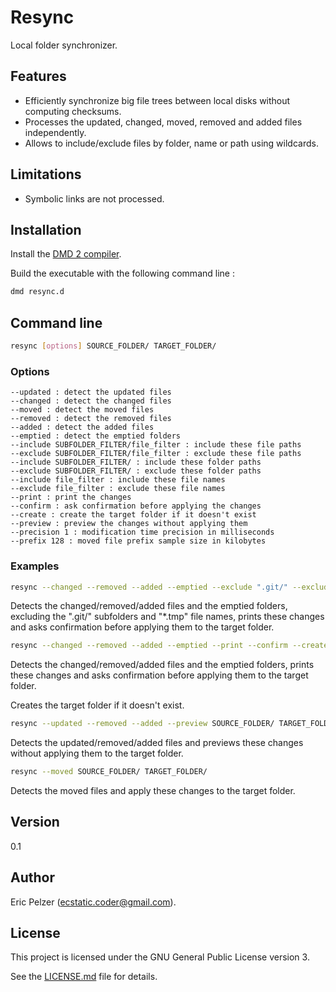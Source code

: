 # Resync

Local folder synchronizer.

## Features

* Efficiently synchronize big file trees between local disks without computing checksums.
* Processes the updated, changed, moved, removed and added files independently.
* Allows to include/exclude files by folder, name or path using wildcards.

## Limitations

* Symbolic links are not processed.

## Installation

Install the [DMD 2 compiler](https://dlang.org/download.html).

Build the executable with the following command line :

```bash
dmd resync.d
```

## Command line

```bash
resync [options] SOURCE_FOLDER/ TARGET_FOLDER/
```

### Options

```
--updated : detect the updated files
--changed : detect the changed files
--moved : detect the moved files
--removed : detect the removed files
--added : detect the added files
--emptied : detect the emptied folders
--include SUBFOLDER_FILTER/file_filter : include these file paths
--exclude SUBFOLDER_FILTER/file_filter : exclude these file paths
--include SUBFOLDER_FILTER/ : include these folder paths
--exclude SUBFOLDER_FILTER/ : exclude these folder paths
--include file_filter : include these file names
--exclude file_filter : exclude these file names
--print : print the changes
--confirm : ask confirmation before applying the changes
--create : create the target folder if it doesn't exist
--preview : preview the changes without applying them
--precision 1 : modification time precision in milliseconds
--prefix 128 : moved file prefix sample size in kilobytes
``` 

### Examples

```bash
resync --changed --removed --added --emptied --exclude ".git/" --exclude "*/.git/" --exclude "*.tmp" --print --confirm SOURCE_FOLDER/ TARGET_FOLDER/
```

Detects the changed/removed/added files and the emptied folders, excluding the ".git/" subfolders and "\*.tmp" file names, prints these changes and asks confirmation before applying them to the target folder.

```bash
resync --changed --removed --added --emptied --print --confirm --create SOURCE_FOLDER/ TARGET_FOLDER/
```

Detects the changed/removed/added files and the emptied folders, prints these changes and asks confirmation before applying them to the target folder.

Creates the target folder if it doesn't exist.

```bash
resync --updated --removed --added --preview SOURCE_FOLDER/ TARGET_FOLDER/
```

Detects the updated/removed/added files and previews these changes without applying them to the target folder.

```bash
resync --moved SOURCE_FOLDER/ TARGET_FOLDER/
```

Detects the moved files and apply these changes to the target folder.

## Version

0.1

## Author

Eric Pelzer (ecstatic.coder@gmail.com).

## License

This project is licensed under the GNU General Public License version 3.

See the [LICENSE.md](LICENSE.md) file for details.

